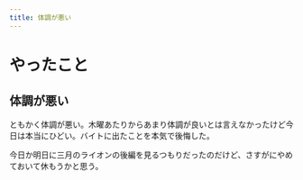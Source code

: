 ```yaml
---
title: 体調が悪い
---
```


# やったこと

## 体調が悪い

ともかく体調が悪い。木曜あたりからあまり体調が良いとは言えなかったけど今日は本当にひどい。バイトに出たことを本気で後悔した。

今日か明日に三月のライオンの後編を見るつもりだったのだけど、さすがにやめておいて休もうかと思う。
